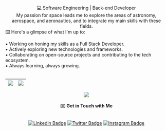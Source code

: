   <div align="center" >
💻 Software Engineering | Back-end Developer<br>
My passion for space leads me to explore the areas of astronomy, aerospace, and aeronautics, and to integrate my main skills with these fields.
  </div>
⌨️ Here's a glimpse of what I'm up to:

▪︎ Working on honing my skills as a Full Stack Developer.
<br>
▪︎ Actively exploring new technologies and frameworks.
<br>
▪︎ Collaborating on open-source projects and contributing to the tech ecosystem.
<br>
▪︎ Always learning, always growing.
<br>
<br>

  
 | ![](http://github-profile-summary-cards.vercel.app/api/cards/repos-per-language?username=amandadecassiaborges&theme=tokyonight) | ![](http://github-profile-summary-cards.vercel.app/api/cards/profile-details?username=amandadecassiaborges&theme=tokyonight) |  
 | ----------- | ----------- |
 
  <div align="center" >
<a href="https://skillicons.dev"   >
  <img src="https://skillicons.dev/icons?i=html,css,js,react,vite,php,laravel,mysql,c,cpp,aws,arduino,py,django,tensorflow,java,git,github,eclipse,vscode" />
</a>
  <br />

  </div>
  <br>

   <div align="center" >
<strong>✉️ Get in Touch with Me</strong>
<br>
<br>
     
[![Linkedin Badge](https://img.shields.io/badge/-Amanda%20Borges-000000?style=flat-square&labelColor=1A1B27&logo=Linkedin&logoColor=BF91F3&link=https://www.linkedin.com/in/amandadecassiaborges/)](https://www.linkedin.com/in/amandadecassiaborges/)
[![Twitter Badge](https://img.shields.io/badge/-@amandaborgeses-000000?style=flat-square&labelColor=1A1B27&logo=twitter&logoColor=BF91F3&link=https://twitter.com/amandaborgeses)](https://twitter.com/amandaborgeses) 
[![Instagram Badge](https://img.shields.io/badge/-amandadecassiaborges-000000?style=flat-square&labelColor=1A1B27&logo=Instagram&logoColor=BF91F3&link=https://www.instagram.com/amandadecassiaborges/)](https://www.Instagram.com/amandadecassiaborges/)
</div>
